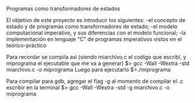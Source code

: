 Programas como transformadores de estados

El objetivo de este proyecto es introducir los siguientes:
-el concepto de estado y de programas como transformadores de estado;
-el modelo computacional imperativo, y sus diferencias con el modelo funcional;
-la implementación en lenguaje "C" de programas imperativos vistos en el teórico-práctico

Para recordar se compila así (siendo miarchivo.c el codigo que escribí, y miprograma el ejecutable que me va a generar)
$> gcc -Wall -Wextra -std miarchivo.c -o miprograma
Luego para ejecutarlo
$>./miprograma

Para compilar para gdb, agregar el flag -g al momento de compilar el .c escribir en la terminal 
$> gcc -Wall -Wextra -std -g miarchivo.c -o miprograma

